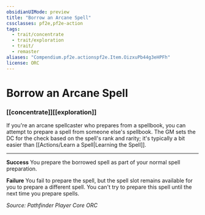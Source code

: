 ```yaml
---
obsidianUIMode: preview
title: "Borrow an Arcane Spell"
cssclasses: pf2e,pf2e-action
tags:
  - trait/concentrate
  - trait/exploration
  - trait/
  - remaster
aliases: "Compendium.pf2e.actionspf2e.Item.OizxuPb44g3eHPFh"
license: ORC
---
```

# Borrow an Arcane Spell

### [[concentrate]][[exploration]]






If you're an arcane spellcaster who prepares from a spellbook, you can attempt to prepare a spell from someone else's spellbook. The GM sets the DC for the check based on the spell's rank and rarity; it's typically a bit easier than [[Actions/Learn a Spell|Learning the Spell]].

* * *

**Success** You prepare the borrowed spell as part of your normal spell preparation.

**Failure** You fail to prepare the spell, but the spell slot remains available for you to prepare a different spell. You can't try to prepare this spell until the next time you prepare spells.

*Source: Pathfinder Player Core*
*ORC*